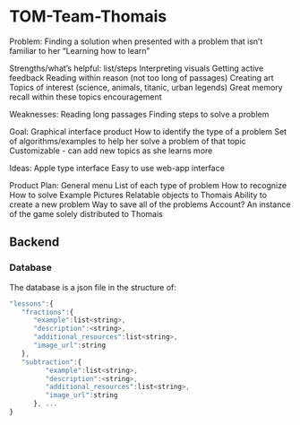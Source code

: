 # TOM-Team-Thomais

Problem:
Finding a solution when presented with a problem that isn’t familiar to her
“Learning how to learn”


Strengths/what’s helpful:
list/steps
Interpreting visuals
Getting active feedback
Reading within reason (not too long of passages)
Creating art
Topics of interest (science, animals, titanic, urban legends)
Great memory recall within these topics
encouragement

Weaknesses:
Reading long passages
Finding steps to solve a problem


Goal:
Graphical interface product
How to identify the type of a problem
Set of algorithms/examples to help her solve a problem of that topic
Customizable - can add new topics as she learns more

Ideas:
Apple type interface
Easy to use web-app interface

Product Plan:
General menu
List of each type of problem
How to recognize
How to solve
Example
Pictures
Relatable objects to Thomais
Ability to create a new problem
Way to save all of the problems
Account?
An instance of the game solely distributed to Thomais

## Backend

### Database

The database is a json file in the structure of:


```javascript
"lessons":{
   "fractions":{
      "example":list<string>,
      "description":<string>,
      "additional_resources":list<string>,
      "image_url":string
   },
   "subtraction":{
         "example":list<string>,
         "description":<string>,
         "additional_resources":list<string>,
         "image_url":string
      }, ...
}
```
